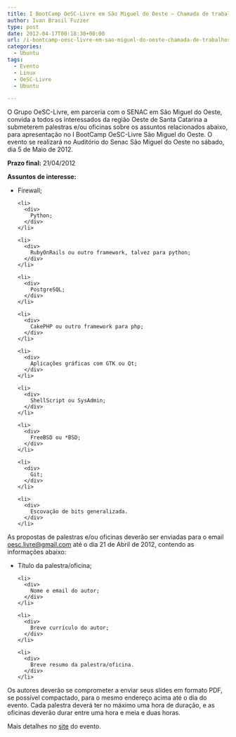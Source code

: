 ```yaml
---
title: I BootCamp OeSC-Livre em São Miguel do Oeste – Chamada de trabalhos
author: Ivan Brasil Fuzzer
type: post
date: 2012-04-17T00:18:30+00:00
url: /i-bootcamp-oesc-livre-em-sao-miguel-do-oeste-chamada-de-trabalhos/
categories:
  - Ubuntu
tags:
  - Evento
  - Linux
  - OeSC-Livre
  - Ubuntu

---
```

<div>
  <p>
    O Grupo OeSC-Livre, em parceria com o SENAC em São Miguel do Oeste, convida a todos os interessados da região Oeste de Santa Catarina a submeterem palestras e/ou oficinas sobre os assuntos relacionados abaixo, para apresentação no I BootCamp OeSC-Livre São Miguel do Oeste. O evento se realizará no Auditório do Senac São Miguel do Oeste no sábado, dia 5 de Maio de 2012.
  </p>
  
  <p>
    <strong>Prazo final:</strong> 21/04/2012
  </p>
  
  <p>
    <strong>Assuntos de interesse:</strong>
  </p>
  
  <ul>
    <li>
      <div>
        Firewall;
      </div>
    </li>
    
    <li>
      <div>
        Python;
      </div>
    </li>
    
    <li>
      <div>
        RubyOnRails ou outro framework, talvez para python;
      </div>
    </li>
    
    <li>
      <div>
        PostgreSQL;
      </div>
    </li>
    
    <li>
      <div>
        CakePHP ou outro framework para php;
      </div>
    </li>
    
    <li>
      <div>
        Aplicações gráficas com GTK ou Qt;
      </div>
    </li>
    
    <li>
      <div>
        ShellScript ou SysAdmin;
      </div>
    </li>
    
    <li>
      <div>
        FreeBSD ou *BSD;
      </div>
    </li>
    
    <li>
      <div>
        Git;
      </div>
    </li>
    
    <li>
      <div>
        Escovação de bits generalizada.
      </div>
    </li>
  </ul>
  
  <p>
    As propostas de palestras e/ou oficinas deverão ser enviadas para o email <a title="mailto:oesc [dot] livre [at] gmail [dot] com" href="mailto:mailto%3Aoesc%20%5Bdot%5D%20livre%20%5Bat%5D%20gmail%20%5Bdot%5D%20com">oesc.livre@gmail.com</a> até o dia 21 de Abril de 2012, contendo as informações abaixo:
  </p>
  
  <ul>
    <li>
      <div>
        Título da palestra/oficina;
      </div>
    </li>
    
    <li>
      <div>
        Nome e email do autor;
      </div>
    </li>
    
    <li>
      <div>
        Breve currículo do autor;
      </div>
    </li>
    
    <li>
      <div>
        Breve resumo da palestra/oficina.
      </div>
    </li>
  </ul>
  
  <p>
    Os autores deverão se comprometer a enviar seus slides em formato PDF, se possível compactado, para o mesmo endereço acima até o dia do evento. Cada palestra deverá ter no máximo uma hora de duração, e as oficinas deverão durar entre uma hora e meia e duas horas.
  </p>
  
  <p>
    Mais detalhes no <a href="http://www.oesc-livre.org/doku.php?id=bootcamp_saomiguel_marco_2012">site</a> do evento.
  </p>
</div>